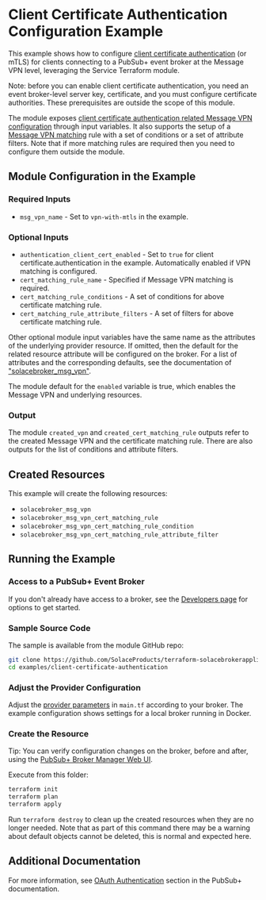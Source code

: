 # Client Certificate Authentication Configuration Example

This example shows how to configure [client certificate authentication](https://docs.solace.com/Security/Configuring-Client-Authentication.htm#Client-Cert) (or mTLS) for clients connecting to a PubSub+ event broker at the Message VPN level, leveraging the Service Terraform module.

Note: before you can enable client certificate authentication, you need an event broker-level server key, certificate, and you must configure certificate authorities. These prerequisites are outside the scope of this module.

The module exposes [client certificate authentication related Message VPN configuration](https://docs.solace.com/Security/Configuring-Client-Authentication.htm#Client-CERT-VPNs) through input variables. It also supports the setup of a [Message VPN matching](https://docs.solace.com/Security/Configuring-Client-Authentication.htm#Configur) rule with a set of conditions or a set of attribute filters. Note that if more matching rules are required then you need to configure them outside the module.

## Module Configuration in the Example

### Required Inputs

* `msg_vpn_name` - Set to `vpn-with-mtls` in the example.

### Optional Inputs

* `authentication_client_cert_enabled` - Set to `true` for client certificate.authentication in the example. Automatically enabled if VPN matching is configured.
* `cert_matching_rule_name` - Specified if Message VPN matching is required.
* `cert_matching_rule_conditions` - A set of conditions for above certificate matching rule.
* `cert_matching_rule_attribute_filters` - A set of filters for above certificate matching rule.

Other optional module input variables have the same name as the attributes of the underlying provider resource. If omitted, then the default for the related resource attribute will be configured on the broker. For a list of attributes and the corresponding defaults, see the documentation of ["solacebroker_msg_vpn"](https://registry.terraform.io/providers/SolaceProducts/solacebrokerappliance/latest/docs/resources/msg_vpn#optional).

The module default for the `enabled` variable is true, which enables the Message VPN and underlying resources.

### Output

The module `created_vpn` and `created_cert_matching_rule` outputs refer to the created Message VPN and the certificate matching rule. There are also outputs for the list of conditions and attribute filters.

## Created Resources

This example will create the following resources:

* `solacebroker_msg_vpn`
* `solacebroker_msg_vpn_cert_matching_rule`
* `solacebroker_msg_vpn_cert_matching_rule_condition`
* `solacebroker_msg_vpn_cert_matching_rule_attribute_filter`

## Running the Example

### Access to a PubSub+ Event Broker

If you don't already have access to a broker, see the [Developers page](https://www.solace.dev/) for options to get started.

### Sample Source Code

The sample is available from the module GitHub repo:

```bash
git clone https://github.com/SolaceProducts/terraform-solacebrokerappliance-service.git
cd examples/client-certificate-authentication
```

### Adjust the Provider Configuration

Adjust the [provider parameters](https://registry.terraform.io/providers/SolaceProducts/solacebrokerappliance/latest/docs#schema) in `main.tf` according to your broker. The example configuration shows settings for a local broker running in Docker.

### Create the Resource

Tip: You can verify configuration changes on the broker, before and after, using the [PubSub+ Broker Manager Web UI](https://docs.solace.com/Admin/Broker-Manager/PubSub-Manager-Overview.htm).

Execute from this folder:

```bash
terraform init
terraform plan
terraform apply
```

Run `terraform destroy` to clean up the created resources when they are no longer needed. Note that as part of this command there may be a warning about default objects cannot be deleted, this is normal and expected here.

## Additional Documentation

For more information, see [OAuth Authentication](https://docs.solace.com/Security/Configuring-Client-Authentication.htm#OAuth) section in the PubSub+ documentation.
